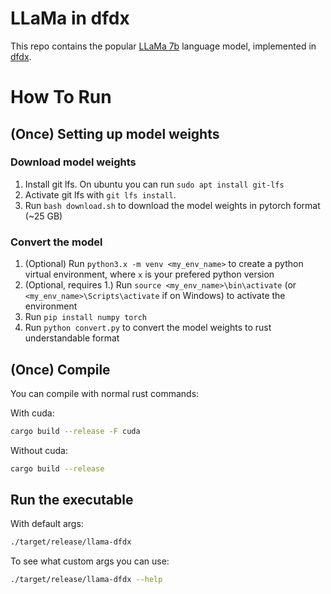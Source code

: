 # LLaMa in dfdx

This repo contains the popular [LLaMa 7b](https://ai.facebook.com/blog/large-language-model-llama-meta-ai/)
language model, implemented in [dfdx](https://github.com/coreylowman/dfdx).

# How To Run

## (Once) Setting up model weights

### Download model weights
1. Install git lfs. On ubuntu you can run `sudo apt install git-lfs`
2. Activate git lfs with `git lfs install`.
3. Run `bash download.sh` to download the model weights in pytorch format (~25 GB)

### Convert the model
1. (Optional) Run `python3.x -m venv <my_env_name>` to create a python virtual environment, where `x` is your prefered python version
2. (Optional, requires 1.) Run `source <my_env_name>\bin\activate` (or `<my_env_name>\Scripts\activate` if on Windows) to activate the environment
3. Run `pip install numpy torch`
4. Run `python convert.py` to convert the model weights to rust understandable format

## (Once) Compile

You can compile with normal rust commands:

With cuda:
```bash
cargo build --release -F cuda
```

Without cuda:
```bash
cargo build --release
```

## Run the executable

With default args:
```bash
./target/release/llama-dfdx
```

To see what custom args you can use:
```bash
./target/release/llama-dfdx --help
```